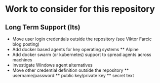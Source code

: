 # Work to consider for this repository

## Long Term Support (lts)

* Move user login credentials outside the repository (see Viktor Farcic blog posting)
* Add docker based agents for key operating systems
** Alpine
* Add docker swarm (or kubernetes) support to spread agents across machines
* Investigate Windows agent alternatives
* Move other credential definition outside the repository
** username/password
** public key/private key
** secret text
